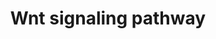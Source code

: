 ---
annotations:
- id: PW:0000008
  parent: signaling pathway
  type: Pathway Ontology
  value: Wnt signaling pathway
authors:
- A.Pandey
- MaintBot
- Thomas
- Ddigles
- Egonw
- Eweitz
- Khanspers
citedin:
- link: 10.1038/mtm.2014.7
  title: Proteomic profiling of salivary gland after nonviral gene transfer mediated
    by conventional plasmids and minicircles (2014)
- link: 10.1016/j.forsciint.2016.06.027
  title: Simultaneous time course analysis of multiple markers based on DNA microarray
    in incised wound in skeletal muscle for wound aging (2016)
- link: PMC3885437
  title: A provisional gene regulatory atlas for mouse heart development (2014)
communities: []
description: 'Wnt family of proteins are a large family of cysteine-rich secreted
  glycoproteins that regulate cell-cell interactions. They bind to members of the
  Frizzled family of 7 transmembrane receptors. Binding of Wnt to its receptors leads
  to activation of at least 3 distinct pathways: i) the canonical beta catenin pathway,
  ii) the planar cell polarity pathway, and, iii) the calcium pathway. In the canonical
  beta catenin pathway, binding of Wnt to its receptors leads to stabilization of
  beta catenin in the cytosol followed by its translocation into the nucleus where
  it activates the transcription factor Tcf/Lef leading to upregulation of target
  genes. The non canonical planar cell polarity pathway involves activation of Dishevelled,
  small G proteins (Rho/Rac) and JNK. The non canonical calcium pathway involves activation
  of calcium sensitive kinases, PKC and CAMKII by Dishevelled. The Wnt signaling pathway
  is similar to the Hedgehog pathway in many respects. Abnormalities in the Wnt signaling
  pathway are associated with a large variety of human malignancies including tumors
  of breast, colon, pancreas, liver and bone.  Source: [NetPath](http://www.netpath.org/pathways?path_id=NetPath_8)  ''''''Additional
  comments:'''''' This cancer signaling pathway is available at [Cancer Cell Map](http://cancer.cellmap.org)
  and [NetPath](http://www.netpath.org) and is part of a collaborative project between
  the [Computational Biology Center at Memorial Sloan-Kettering Cancer Center](http://cbio.mskcc.org),
  [PandeyLab at Johns Hopkins University](http://pandeylab.igm.jhmi.edu) and [Institute
  of Bioinformatics](http://www.ibioinformatics.org). If you use this pathway, please
  cite the Cancer Cell Map and NetPath websites until the pathway is published.'
last-edited: 2025-03-07
ndex: null
organisms:
- Mus musculus
redirect_from:
- /index.php/Pathway:WP539
- /instance/WP539
- /instance/WP539_r137659
revision: r137659
schema-jsonld:
- '@context': https://schema.org/
  '@id': https://wikipathways.github.io/pathways/WP539.html
  '@type': Dataset
  creator:
    '@type': Organization
    name: WikiPathways
  description: 'Wnt family of proteins are a large family of cysteine-rich secreted
    glycoproteins that regulate cell-cell interactions. They bind to members of the
    Frizzled family of 7 transmembrane receptors. Binding of Wnt to its receptors
    leads to activation of at least 3 distinct pathways: i) the canonical beta catenin
    pathway, ii) the planar cell polarity pathway, and, iii) the calcium pathway.
    In the canonical beta catenin pathway, binding of Wnt to its receptors leads to
    stabilization of beta catenin in the cytosol followed by its translocation into
    the nucleus where it activates the transcription factor Tcf/Lef leading to upregulation
    of target genes. The non canonical planar cell polarity pathway involves activation
    of Dishevelled, small G proteins (Rho/Rac) and JNK. The non canonical calcium
    pathway involves activation of calcium sensitive kinases, PKC and CAMKII by Dishevelled.
    The Wnt signaling pathway is similar to the Hedgehog pathway in many respects.
    Abnormalities in the Wnt signaling pathway are associated with a large variety
    of human malignancies including tumors of breast, colon, pancreas, liver and bone.  Source:
    [NetPath](http://www.netpath.org/pathways?path_id=NetPath_8)  ''''''Additional
    comments:'''''' This cancer signaling pathway is available at [Cancer Cell Map](http://cancer.cellmap.org)
    and [NetPath](http://www.netpath.org) and is part of a collaborative project between
    the [Computational Biology Center at Memorial Sloan-Kettering Cancer Center](http://cbio.mskcc.org),
    [PandeyLab at Johns Hopkins University](http://pandeylab.igm.jhmi.edu) and [Institute
    of Bioinformatics](http://www.ibioinformatics.org). If you use this pathway, please
    cite the Cancer Cell Map and NetPath websites until the pathway is published.'
  keywords:
  - Akt1
  - Ankrd6
  - Apc
  - Arrb1
  - Arrb2
  - Axin1
  - Axin2
  - Bcl9
  - Brd7
  - Btrc
  - Camk2a
  - Camk2b
  - Camk2d
  - Camk2g
  - Ccnd1
  - Cdc25c
  - Cdc2a
  - Cdh1
  - Crybb2
  - Csnk1a1
  - Csnk1d
  - Csnk1e
  - Csnk2a1
  - Csnk2a2
  - Csnk2b
  - Ctbp1
  - Ctbp2
  - Ctnnb1
  - Ctnnbip1
  - Cul1
  - Cxxc4
  - Daam1
  - Dab2
  - Dkk1
  - Dlgh1
  - Dlgh2
  - Dlgh4
  - Dvl1
  - Dvl2
  - Dvl3
  - Ep300
  - Fhl2
  - Frat1
  - Frat2
  - Fzd1
  - Fzd2
  - Fzd4
  - Fzd5
  - Fzd6
  - Fzd7
  - Fzd8
  - Fzd9
  - Gsk3b
  - HIPK2
  - Jun
  - Jup
  - LOC665283
  - Lef1
  - Lrp1
  - Lrp5
  - Lrp6
  - Ltap
  - Magi3
  - Map3k7
  - Mapk1
  - Mapk3
  - Mapk8
  - Mapk8ip1
  - Mapk9
  - Mark2
  - Mtap1b
  - Myb
  - Nkd1
  - Nlk
  - Nr5a1
  - Pax2
  - Pias4
  - Pin1
  - Ppp2ca
  - Prkca
  - Prkcb1
  - Rac1
  - Raf1
  - Rhoa
  - Ror2
  - Runx2
  - Ruvbl1
  - Sall1
  - Senp2
  - Sfrp1
  - Sfrp2
  - Skp1a
  - Smad3
  - Smad4
  - Sox1
  - Sox9
  - Sumo1
  - Tax1bp3
  - Tbp
  - Tcf4
  - Tcfap2a
  - Tcfe2a
  - Wnt1
  - Wnt2
  - Wnt3
  - Wnt3a
  - Wnt4
  - Wnt5a
  - Wnt7a
  license: CC0
  name: Wnt signaling pathway
seo: CreativeWork
title: Wnt signaling pathway
wpid: WP539
---